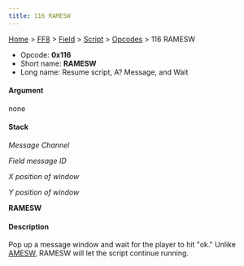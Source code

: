 ```yaml
---
title: 116 RAMESW
---
```


[Home](/Main%20Page.md) > [FF8](/FF8.md) > [Field](/FF8/Field.md) > [Script](/FF8/Field/Script.md) > [Opcodes](/FF8/Field/Script/Opcodes.md) > 116 RAMESW

-   Opcode: **0x116**
-   Short name: **RAMESW**
-   Long name: Resume script, A? Message, and Wait

#### Argument

none

#### Stack

  
*Message Channel*

*Field message ID*

*X position of window*

*Y position of window*

**RAMESW**

#### Description

Pop up a message window and wait for the player to hit "ok." Unlike
[AMESW][], RAMESW will let the script continue running.

  [AMESW]: /FF8/Field/Script/Opcodes/064%20AMESW.md "wikilink"
